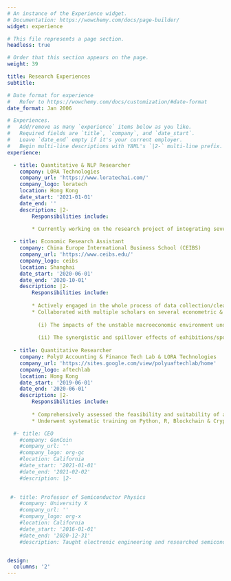 ```yaml
---
# An instance of the Experience widget.
# Documentation: https://wowchemy.com/docs/page-builder/
widget: experience

# This file represents a page section.
headless: true

# Order that this section appears on the page.
weight: 39

title: Research Experiences
subtitle: 

# Date format for experience
#   Refer to https://wowchemy.com/docs/customization/#date-format
date_format: Jan 2006

# Experiences.
#   Add/remove as many `experience` items below as you like.
#   Required fields are `title`, `company`, and `date_start`.
#   Leave `date_end` empty if it's your current employer.
#   Begin multi-line descriptions with YAML's `|2-` multi-line prefix.
experience:

  - title: Quantitative & NLP Researcher
    company: LORA Technologies
    company_url: 'https://www.loratechai.com/'
    company_logo: loratech
    location: Hong Kong
    date_start: '2021-01-01'
    date_end: ''
    description: |2-
        Responsibilities include:
        
        * Currently working on the research project of integrating several state-of-the-art Natural Language Processing models (like FinBERT, etc.) with Finance applications

  - title: Economic Research Assistant
    company: China Europe International Business School (CEIBS)
    company_url: 'https://www.ceibs.edu/'
    company_logo: ceibs
    location: Shanghai
    date_start: '2020-06-01'
    date_end: '2020-10-01'
    description: |2-
        Responsibilities include:
        
        * Actively engaged in the whole process of data collection/cleansing/mining using web scrapers/spiders & textual analysis tools (BeautifulSoup, Requests, Scrapy)
        * Collaborated with multiple scholars on several econometric & macro/urban/regional economic research projects focusing on - 
      
          (i) The impacts of the unstable macroeconomic environment under the China-U.S. Trade War on various importing and exporting commodities from different sectors
          
          (ii) The synergistic and spillover effects of exhibitions/sports events on regional hotel and tourism industry
          
  - title: Quantitative Researcher
    company: PolyU Accounting & Finance Tech Lab & LORA Technologies
    company_url: 'https://sites.google.com/view/polyuaftechlab/home'
    company_logo: aftechlab
    location: Hong Kong
    date_start: '2019-06-01'
    date_end: '2020-06-01'
    description: |2-
        Responsibilities include:
        
        * Comprehensively assessed the feasibility and suitability of a series of Machine Learning (PCA + XgBoost/LightGBM) & Deep Learning (AutoEncoder + GRU/LSTM) models on the predictions of company fundamentals (i.e., the Earnings)
        * Underwent systematic training on Python, R, Blockchain & Cryptocurrency and Statistical & Machine Learning

  #- title: CEO
    #company: GenCoin
    #company_url: ''
    #company_logo: org-gc
    #location: California
    #date_start: '2021-01-01'
    #date_end: '2021-02-02'
    #description: |2-

        
 #- title: Professor of Semiconductor Physics
    #company: University X
    #company_url: ''
    #company_logo: org-x
    #location: California
    #date_start: '2016-01-01'
    #date_end: '2020-12-31'
    #description: Taught electronic engineering and researched semiconductor physics.


design:
  columns: '2'
---
```

